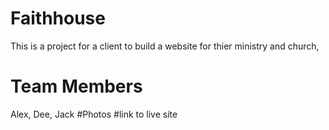 # Faithhouse
This is a project for a client to build a website for thier ministry and church,
# Team Members
Alex, Dee, Jack
#Photos
#link to live site
